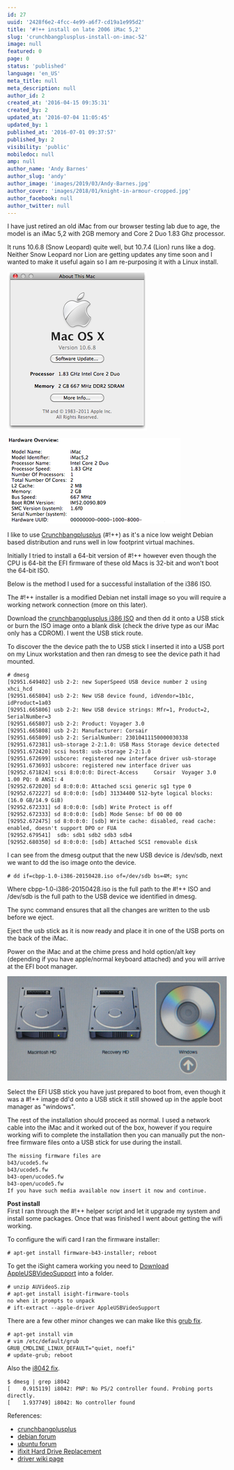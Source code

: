 ```yaml
---
id: 27
uuid: '2428f6e2-4fcc-4e99-a6f7-cd19a1e995d2'
title: '#!++ install on late 2006 iMac 5,2'
slug: 'crunchbangplusplus-install-on-imac-52'
image: null
featured: 0
page: 0
status: 'published'
language: 'en_US'
meta_title: null
meta_description: null
author_id: 2
created_at: '2016-04-15 09:35:31'
created_by: 2
updated_at: '2016-07-04 11:05:45'
updated_by: 1
published_at: '2016-07-01 09:37:57'
published_by: 2
visibility: 'public'
mobiledoc: null
amp: null
author_name: 'Andy Barnes'
author_slug: 'andy'
author_image: 'images/2019/03/Andy-Barnes.jpg'
author_cover: 'images/2018/01/knight-in-armour-cropped.jpg'
author_facebook: null
author_twitter: null
---
```


I have just retired an old iMac from our browser testing lab due to age, the model is an iMac 5,2 with 2GB memory and Core 2 Duo 1.83 Ghz processor.

It runs 10.6.8 (Snow Leopard) quite well, but 10.7.4 (Lion) runs like a dog. Neither Snow Leopard nor Lion are getting updates any time soon and I wanted to make it useful again so I am re-purposing it with a Linux install.

![about this mac](images/2016/04/about-this-mac.png)

![more info](images/2016/04/more-info-2.png)

I like to use [Crunchbangplusplus](https://crunchbangplusplus.org/) (#!++) as it's a nice low weight Debian based distribution and runs well in low footprint virtual machines.

Initially I tried to install a 64-bit version of #!++ however even though the CPU is 64-bit the EFI firmware of these old Macs is 32-bit and won't boot the 64-bit ISO.

Below is the method I used for a successful installation of the i386 ISO.

The #!++ installer is a modified Debian net install image so you will require a working network connection (more on this later).

Download the [crunchbangplusplus i386 ISO](https://crunchbangplusplus.org/assets/misc/cbpp-1.0-i386-20150428.iso.torrent) and then dd it onto a USB stick or burn the ISO image onto a blank disk (check the drive type as our iMac only has a CDROM). I went the USB stick route.

To discover the the device path the to USB stick I inserted it into a USB port on my Linux workstation and then ran dmesg to see the device path it had mounted.

```
# dmesg
[92951.649402] usb 2-2: new SuperSpeed USB device number 2 using xhci_hcd
[92951.665804] usb 2-2: New USB device found, idVendor=1b1c, idProduct=1a03
[92951.665806] usb 2-2: New USB device strings: Mfr=1, Product=2, SerialNumber=3
[92951.665807] usb 2-2: Product: Voyager 3.0
[92951.665808] usb 2-2: Manufacturer: Corsair
[92951.665809] usb 2-2: SerialNumber: 23010411150000030338
[92951.672381] usb-storage 2-2:1.0: USB Mass Storage device detected
[92951.672420] scsi host8: usb-storage 2-2:1.0
[92951.672699] usbcore: registered new interface driver usb-storage
[92951.673693] usbcore: registered new interface driver uas
[92952.671824] scsi 8:0:0:0: Direct-Access     Corsair  Voyager 3.0      1.00 PQ: 0 ANSI: 4
[92952.672020] sd 8:0:0:0: Attached scsi generic sg1 type 0
[92952.672227] sd 8:0:0:0: [sdb] 31334400 512-byte logical blocks: (16.0 GB/14.9 GiB)
[92952.672331] sd 8:0:0:0: [sdb] Write Protect is off
[92952.672333] sd 8:0:0:0: [sdb] Mode Sense: bf 00 00 00
[92952.672475] sd 8:0:0:0: [sdb] Write cache: disabled, read cache: enabled, doesn't support DPO or FUA
[92952.679541]  sdb: sdb1 sdb2 sdb3 sdb4
[92952.680350] sd 8:0:0:0: [sdb] Attached SCSI removable disk
```

I can see from the dmesg output that the new USB device is /dev/sdb, next we want to dd the iso image onto the device.

```
# dd if=cbpp-1.0-i386-20150428.iso of=/dev/sdb bs=4M; sync
```

Where cbpp-1.0-i386-20150428.iso is the full path to the #!++ ISO and /dev/sdb is the full path to the USB device we identified in dmesg.

The sync command ensures that all the changes are written to the usb before we eject.

Eject the usb stick as it is now ready and place it in one of the USB ports on the back of the iMac.

Power on the iMac and at the chime press and hold option/alt key (depending if you have apple/normal keyboard attached) and you will arrive at the EFI boot manager.

![EFI boot manager](images/2016/07/boot-manager.png)

Select the EFI USB stick you have just prepared to boot from, even though it was a #!++ image dd'd onto a USB stick it still showed up in the apple boot manager as "windows".

The rest of the installation should proceed as normal. I used a network cable into the iMac and it worked out of the box, however if you require working wifi to complete the installation then you can manually put the non-free firmware files onto a USB stick for use during the install.

```
The missing firmware files are
b43/ucode5.fw
b43/ucode5.fw
b43-open/ucode5.fw
b43-open/ucode5.fw
If you have such media available now insert it now and continue.
```

**Post install**  
First I ran through the #!++ helper script and let it upgrade my system and install some packages. Once that was finished I went about getting the wifi working.

To configure the wifi card I ran the firmware installer:

```
# apt-get install firmware-b43-installer; reboot
```

To get the iSight camera working you need to [Download AppleUSBVideoSupport](http://dalmano.bplaced.net/turanct.zym.backup/AUVideoS.zip) into a folder.

```
# unzip AUVideoS.zip
# apt-get install isight-firmware-tools
no when it prompts to unpack
# ift-extract --apple-driver AppleUSBVideoSupport
```

There are a few other minor changes we can make like this [grub fix](https://bbs.archlinux.org/viewtopic.php?id=138901).

```
# apt-get install vim
# vim /etc/default/grub
GRUB_CMDLINE_LINUX_DEFAULT="quiet, noefi"
# update-grub; reboot
```

Also the [i8042 fix](http://unix.stackexchange.com/questions/28736/what-does-the-i8042-nomux-1-kernel-option-do-during-booting-of-ubuntu).

```
$ dmesg | grep i8042
[    0.915119] i8042: PNP: No PS/2 controller found. Probing ports directly.
[    1.937749] i8042: No controller found
```

References:

- [crunchbangplusplus](https://crunchbangplusplus.org/)
- [debian forum](http://forums.debian.net/viewtopic.php?f=17&t=122273)
- [ubuntu forum](http://ubuntuforums.org/showthread.php?t=2239022&page=4&p=13119224#post13119224)
- [ifixit Hard Drive Replacement](https://www.ifixit.com/Guide/iMac+Intel+17-Inch+Hard+Drive+Replacement/891)
- [driver wiki page](https://wireless.wiki.kernel.org/en/users/Drivers/b43)
